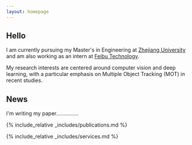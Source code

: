 ```yaml
---
layout: homepage
---
```


## Hello

I am currently pursuing my Master's in Engineering at [Zhejiang University](https://www.zju.edu.cn/) and am also working as an intern at [Feibu Technology](https://www.fabu.ai/).

My research interests are centered around computer vision and deep learning, with a particular emphasis on Multiple Object Tracking (MOT) in recent studies.




## News
I'm writing my paper...............


{% include_relative _includes/publications.md %}

{% include_relative _includes/services.md %}
